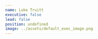 ```yaml
---
name: Luke Truitt
executive: false
lead: false
position: undefined
image: ../assets/default_exec_image.png
---
```

